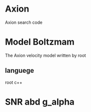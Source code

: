 # Axion
Axion search code

# Model Boltzmam
The Axion velocity model written by root
## languege
root c++

# SNR abd g_alpha
